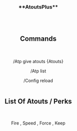 <h3 align="center"><p>**AtoutsPlus**</p></h3>
<br>
<br>
<h2 align="center"><p>Commands</p></h2>
<br>
<p align="center">/Atp give atouts {Atouts}
<p align="center">/Atp list
<p align="center">/Config reload
<br>
<br>
<h2 align="center">List Of Atouts / Perks</h2>
<br>
<p align="center">Fire , Speed , Force , Keep</p>